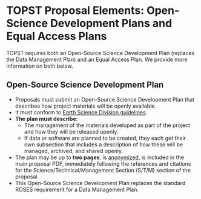 # TOPST Proposal Elements: Open-Science Development Plans and Equal Access Plans
TOPST requires both an Open-Source Science Development Plan (replaces the Data Management Plan) and an Equal Access Plan. We provide more information on both below. 

## Open-Source Science Development Plan
* Proposals must submit an Open-Source Science Development Plan that describes how project materials will be openly available. 
* It must conform to [Earth Science Division guidelines](https://www.earthdata.nasa.gov/engage/open-data-services-and-software/). 
* **The plan must describe:**
     * The management of the materials developed as part of the project and how they will be released openly. 
     * If data or software are planned to be created, they each get their own subsection that includes a description of how these will be managed, archived, and shared openly. 
* The plan may be up to **two pages**, is [anonymized](https://nspires.nasaprs.com/external/viewrepositorydocument/cmdocumentid=896942/solicitationId=%7BAB776446-03A8-4C24-845D-2E5A2ADA2D5A%7D/viewSolicitationDocument=1/DAPRguidelines22SMD.pdf), is included in the main proposal PDF, immediately following the references and citations for the Science/Technical/Management Section (S/T/M) section of the proposal. 
* This Open-Source Science Development Plan replaces the standard ROSES requirement for a Data Management Plan.

## 
